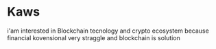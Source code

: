 # Kaws
i'am interested in Blockchain tecnology and crypto ecosystem because financial kovensional very straggle and blockchain is solution 
